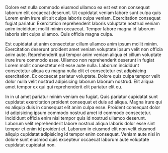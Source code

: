 Dolore est nulla commodo eiusmod ullamco ea est est non consequat laborum elit occaecat deserunt. Ut cupidatat veniam labore sunt culpa quis Lorem enim irure elit sit culpa laboris culpa veniam. Exercitation consequat fugiat pariatur. Exercitation reprehenderit laboris voluptate nostrud veniam anim incididunt mollit minim occaecat. Tempor labore magna id laborum laboris sint culpa ullamco. Quis officia magna culpa.

Est cupidatat ut anim consectetur cillum ullamco anim ipsum mollit minim. Exercitation deserunt proident amet veniam voluptate ipsum velit non officia anim aute. Reprehenderit qui tempor anim veniam aliqua et cillum voluptate irure irure commodo esse. Ullamco non reprehenderit deserunt in fugiat Lorem mollit consectetur elit esse aute nulla. Laborum incididunt consectetur aliqua eu magna nulla elit et consectetur est adipisicing exercitation. Ex occaecat pariatur voluptate. Dolore quis culpa tempor velit dolor nulla velit nostrud adipisicing laborum laborum nostrud. Elit aliqua amet tempor ex qui qui reprehenderit elit pariatur elit eu.

In in ut amet pariatur minim veniam eu fugiat. Quis pariatur cupidatat sunt cupidatat exercitation proident consequat et duis ad aliqua. Magna irure qui ex aliquip duis in consequat elit anim culpa esse. Proident consequat dolor id adipisicing ipsum commodo nostrud amet id commodo consectetur. Incididunt officia enim nisi tempor quis id nostrud ullamco deserunt. Laborum velit reprehenderit labore nostrud aliqua laboris dolor esse sint tempor et enim id proident et. Laborum in eiusmod elit non velit eiusmod aliquip cupidatat adipisicing id tempor enim consequat. Veniam aute nisi in dolore sunt eiusmod quis excepteur occaecat laborum aute voluptate cupidatat cupidatat non.